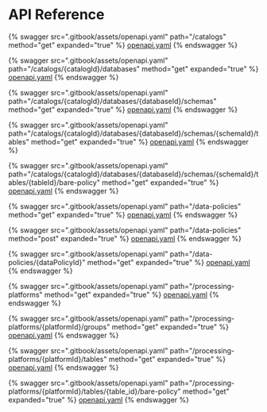 # API Reference

{% swagger src=".gitbook/assets/openapi.yaml" path="/catalogs" method="get" expanded="true" %}
[openapi.yaml](.gitbook/assets/openapi.yaml)
{% endswagger %}

{% swagger src=".gitbook/assets/openapi.yaml" path="/catalogs/{catalogId}/databases" method="get" expanded="true" %}
[openapi.yaml](.gitbook/assets/openapi.yaml)
{% endswagger %}

{% swagger src=".gitbook/assets/openapi.yaml" path="/catalogs/{catalogId}/databases/{databaseId}/schemas" method="get" expanded="true" %}
[openapi.yaml](.gitbook/assets/openapi.yaml)
{% endswagger %}

{% swagger src=".gitbook/assets/openapi.yaml" path="/catalogs/{catalogId}/databases/{databaseId}/schemas/{schemaId}/tables" method="get" expanded="true" %}
[openapi.yaml](.gitbook/assets/openapi.yaml)
{% endswagger %}

{% swagger src=".gitbook/assets/openapi.yaml" path="/catalogs/{catalogId}/databases/{databaseId}/schemas/{schemaId}/tables/{tableId}/bare-policy" method="get" expanded="true" %}
[openapi.yaml](.gitbook/assets/openapi.yaml)
{% endswagger %}

{% swagger src=".gitbook/assets/openapi.yaml" path="/data-policies" method="get" expanded="true" %}
[openapi.yaml](.gitbook/assets/openapi.yaml)
{% endswagger %}

{% swagger src=".gitbook/assets/openapi.yaml" path="/data-policies" method="post" expanded="true" %}
[openapi.yaml](.gitbook/assets/openapi.yaml)
{% endswagger %}

{% swagger src=".gitbook/assets/openapi.yaml" path="/data-policies/{dataPolicyId}" method="get" expanded="true" %}
[openapi.yaml](.gitbook/assets/openapi.yaml)
{% endswagger %}

{% swagger src=".gitbook/assets/openapi.yaml" path="/processing-platforms" method="get" expanded="true" %}
[openapi.yaml](.gitbook/assets/openapi.yaml)
{% endswagger %}

{% swagger src=".gitbook/assets/openapi.yaml" path="/processing-platforms/{platformId}/groups" method="get" expanded="true" %}
[openapi.yaml](.gitbook/assets/openapi.yaml)
{% endswagger %}

{% swagger src=".gitbook/assets/openapi.yaml" path="/processing-platforms/{platformId}/tables" method="get" expanded="true" %}
[openapi.yaml](.gitbook/assets/openapi.yaml)
{% endswagger %}

{% swagger src=".gitbook/assets/openapi.yaml" path="/processing-platforms/{platformId}/tables/{table_id}/bare-policy" method="get" expanded="true" %}
[openapi.yaml](.gitbook/assets/openapi.yaml)
{% endswagger %}